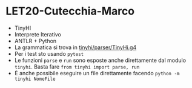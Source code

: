 # LET20-Cutecchia-Marco  
* TinyHI
* Interprete Iterativo
* ANTLR + Python
* La grammatica si trova in [tinyhi/parser/TinyHi.g4](https://github.com/mapio-teaching/LET20-Cutecchia-Marco/blob/parser/tinyhi/parser/TinyHi.g4)
* Per i test sto usando `pytest`
* Le funzioni `parse` e `run` sono esposte anche direttamente dal modulo `tinyhi`. Basta fare `from tinyhi import parse, run`
* È anche possibile eseguire un file direttamente facendo `python -m tinyhi NomeFile`